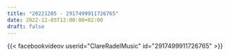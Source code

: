 ```yaml
---
title: "20221205 - 2917499911726765"
date: 2022-12-05T12:00:00+02:00
draft: false
---
```


{{< facebookvideov userid="ClareRadelMusic" id="2917499911726765" >}}
